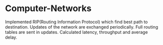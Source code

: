 # Computer-Networks
 Implemented RIP(Routing Information Protocol) which find best path to destination.  Updates of the network are exchanged periodically. Full routing tables are sent in updates. Calculated latency, throughput and average delay.

